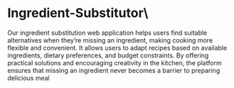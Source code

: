 # Ingredient-Substitutor\
Our ingredient substitution web application helps users find suitable alternatives when they’re missing an ingredient, making cooking more flexible and convenient. It allows users to adapt recipes based on available ingredients, dietary preferences, and budget constraints. By offering practical solutions and encouraging creativity in the kitchen, the platform ensures that missing an ingredient never becomes a barrier to preparing delicious meal
